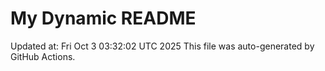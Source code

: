 # My Dynamic README
Updated at: Fri Oct  3 03:32:02 UTC 2025
This file was auto-generated by GitHub Actions.

